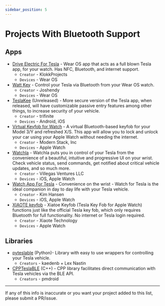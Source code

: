 ```yaml
---
sidebar_position: 5
---
```


# Projects With Bluetooth Support

## Apps

- [Drive Electric For Tesla](https://play.google.com/store/apps/details?id=no.klokkprojects.driveelectricfortesla) - Wear OS app that acts as a full blown Tesla app, for your watch. Has NFC, Bluetooth, and internet support.
  - `Creator` - KlokkProjects
  - `Devices` - Wear OS
- [Watt Key](https://play.google.com/store/apps/details?id=com.joshendy.wattkey) - Control your Tesla via Bluetooth from your Wear OS watch.
  - `Creator` - Joshendy
  - `Devices` - Wear OS
- [TeslaKee](https://www.teslakee.com/) (Unreleased) - More secure version of the Tesla app, when released, will have customizable passive entry features among other things, to increase security of your vehicle.
  - `Creator` - trifinite
  - `Devices` - Android, iOS
- [Virtual Keyfob for Watch](https://apps.apple.com/us/app/virtual-keyfob-for-watch/id6443491799) - A virtual Bluetooth-based keyfob for your Model 3/Y and refreshed X/S. This app will allow you to lock and unlock your car using your Apple Watch without needing the internet.
  - `Creator` - Modern Stack, Inc
  - `Devices` - Apple Watch
- [Watchla](https://watchla.app/) - Watchla puts you in control of your Tesla from the convenience of a beautiful, intuitive and progressive UI on your wrist. Check vehicle status, send commands, get notified about critical vehicle updates, and so much more.
  - `Creator` - Villegas Ventures LLC
  - `Devices` - iOS, Apple Watch
- [Watch App For Tesla](https://www.watchfortesla.com/) - Convenience on the wrist - Watch for Tesla is the ideal companion in day to day life with your Tesla vehicle.
  - `Creator` - Kim Hansen
  - `Devices` - iOS, Apple Watch
- [XIAOTE keyfob](https://apps.apple.com/ie/app/xiaote-keyfob/id1658579911) - Xiatoe Keyfob (Tesla Key Fob for Apple Watch) functions just like the official Tesla key fob, which only requires Bluetooth for full functionality. No internet or Tesla login required.
  - `Creator` - Xiaote Technology
  - `Devices` - Apple Watch

## Libraries

- [pyteslable](https://pypi.org/project/pyteslable/) (Python)- Library with easy to use wrappers for controlling your Tesla vehicle.
  - `Creators` - kaedenb + Lex Nastin
- [CPPTeslaBLE](https://github.com/pmdroid/tesla-ble) (C++) - CPP library facilitates direct communication with Tesla vehicles via the BLE API.
  - `Creators` - pmdroid

---

If any of this info is inaccurate or you want your project added to this list, please submit a PR/issue.
